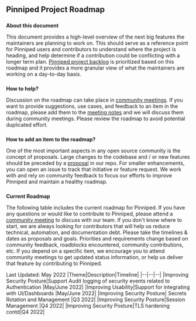 
## **Pinniped Project Roadmap**


###
**About this document**

This document provides a high-level overview of the next big features the maintainers are planning to work on. This should serve as a reference point for Pinniped users and contributors to understand where the project is heading, and help determine if a contribution could be conflicting with a longer term plan. [Pinniped project backlog](https://github.com/orgs/vmware-tanzu/projects/43/) is prioritized based on this roadmap and it provides a more granular view of what the maintainers are working on a day-to-day basis.  

###
**How to help?**

Discussion on the roadmap can take place in [community meetings](https://github.com/vmware-tanzu/pinniped/blob/main/CONTRIBUTING.md#meeting-with-the-maintainers). If you want to provide suggestions, use cases, and feedback to an item in the roadmap, please add them to the [meeting notes](https://hackmd.io/rd_kVJhjQfOvfAWzK8A3tQ) and we will discuss them during community meetings. Please review the roadmap to avoid potential duplicated effort.

###
**How to add an item to the roadmap?**

One of the most important aspects in any open source community is the concept of proposals. Large changes to the codebase and / or new features should be preceded by a [proposal](https://github.com/vmware-tanzu/pinniped/tree/main/proposals) in our repo.
For smaller enhancements, you can open an issue to track that initiative or feature request.
We work with and rely on community feedback to focus our efforts to improve Pinniped and maintain a healthy roadmap.


###
**Current Roadmap**

The following table includes the current roadmap for Pinniped. If you have any questions or would like to contribute to Pinniped, please attend a [community meeting](https://github.com/vmware-tanzu/pinniped/blob/main/CONTRIBUTING.md#meeting-with-the-maintainers) to discuss with our team. If you don't know where to start, we are always looking for contributors that will help us reduce technical, automation, and documentation debt. Please take the timelines & dates as proposals and goals. Priorities and requirements change based on community feedback, roadblocks encountered, community contributions, etc. If you depend on a specific item, we encourage you to attend community meetings to get updated status information, or help us deliver that feature by contributing to Pinniped.



Last Updated: May 2022
|Theme|Description|Timeline|
|--|--|--|
|Improving Security Posture|Support Audit logging of security events related to Authentication |May/June 2022|
|Improving Usability|Support for integrating with UI/Dashboards  |May/June 2022|
|Improving Security Posture| Secrets Rotation and Management |Q3 2022|
|Improving Security Posture|Session Management |Q4 2022|
|Improving Security Posture|TLS hardening contd|Q4 2022| 
